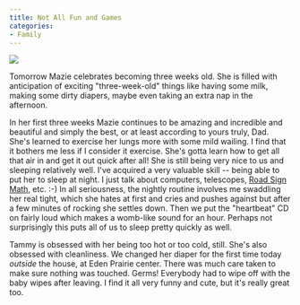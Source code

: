 ```yaml
---
title: Not All Fun and Games
categories:
- Family
---
```


![](/assets/posts/2005/o_Mazie%2520Angry.jpg)


Tomorrow Mazie celebrates becoming three weeks old. She is filled with anticipation of exciting "three-week-old" things like having some milk, making some dirty diapers, maybe even taking an extra nap in the afternoon.

In her first three weeks Mazie continues to be amazing and incredible and beautiful and simply the best, or at least according to yours truly, Dad. She's learned to exercise her lungs more with some mild wailing. I find that it bothers me less if I consider it exercise. She's gotta learn how to get all that air in and get it out quick after all! She is still being very nice to us and sleeping relatively well. I've acquired a very valuable skill -- being able to put her to sleep at night. I just talk about computers, telescopes, [Road Sign Math](http://www.roadsignmath.com/), etc. :-) In all seriousness, the nightly routine involves me swaddling her real tight, which she hates at first and cries and pushes against but after a few minutes of rocking she settles down. Then we put the "heartbeat" CD on fairly loud which makes a womb-like sound for an hour. Perhaps not surprisingly this puts all of us to sleep pretty quickly as well.

Tammy is obsessed with her being too hot or too cold, still. She's also obsessed with cleanliness. We changed her diaper for the first time today _outside_ the house, at Eden Prairie center. There was much care taken to make sure nothing was touched. Germs! Everybody had to wipe off with the baby wipes after leaving. I find it all very funny and cute, but it's really great too.
